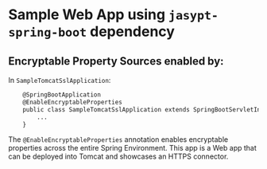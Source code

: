 # Sample Web App using `jasypt-spring-boot` dependency

## Encryptable Property Sources enabled by:

In `SampleTomcatSslApplication`:

```xml
    @SpringBootApplication
    @EnableEncryptableProperties
    public class SampleTomcatSslApplication extends SpringBootServletInitializer {
        ...
    }

```
The `@EnableEncryptableProperties` annotation enables encryptable properties across the entire Spring Environment.
This app is a Web app that can be deployed into Tomcat and showcases an HTTPS connector.